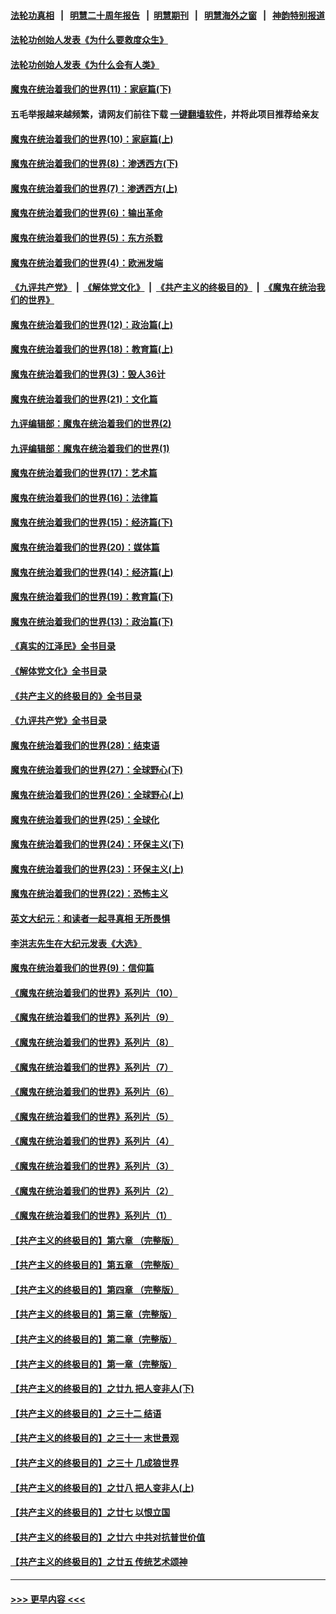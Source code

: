 #### [法轮功真相](https://github.com/gfw-breaker/truth/blob/master/README.md?t=0) &nbsp;&nbsp;|&nbsp;&nbsp; [明慧二十周年报告](https://github.com/gfw-breaker/mh-reports/blob/master/README.md?t=0) &nbsp;&nbsp;|&nbsp;&nbsp;[明慧期刊](https://github.com/gfw-breaker/mh-qikan) &nbsp;&nbsp;|&nbsp;&nbsp; [明慧海外之窗](https://github.com/gfw-breaker/mh-news/blob/master/README.md?t=0) &nbsp;&nbsp;|&nbsp;&nbsp; [神韵特别报道](https://github.com/gfw-breaker/mh-news/blob/master/shenyun.md?t=0)
#### [法轮功创始人发表《为什么要救度众生》](../pages/nsc422/n13975246.md?t=06140943) 
#### [法轮功创始人发表《为什么会有人类》](../pages/nsc422/n13912117.md?t=06140943) 
#### [魔鬼在统治着我们的世界(11)：家庭篇(下)](../pages/nsc422/n10440961.md?t=06140943) 
#### 五毛举报越来越频繁，请网友们前往下载 [一键翻墙软件](https://github.com/gfw-breaker/ssr-accounts)，并将此项目推荐给亲友
#### [魔鬼在统治着我们的世界(10)：家庭篇(上)](../pages/nsc422/n10435448.md?t=06140943) 
#### [魔鬼在统治着我们的世界(8)：渗透西方(下)](../pages/nsc422/n10429603.md?t=06140943) 
#### [魔鬼在统治着我们的世界(7)：渗透西方(上)](../pages/nsc422/n10426013.md?t=06140943) 
#### [魔鬼在统治着我们的世界(6)：输出革命](../pages/nsc422/n10421536.md?t=06140943) 
#### [魔鬼在统治着我们的世界(5)：东方杀戮](../pages/nsc422/n10417707.md?t=06140943) 
#### [魔鬼在统治着我们的世界(4)：欧洲发端](../pages/nsc422/n10414890.md?t=06140943) 
#### [《九评共产党》](https://github.com/begood0513/9ping.md/blob/master/README.md) &nbsp;|&nbsp; [《解体党文化》](../../../../jtdwh.md/blob/master/README.md)  &nbsp;|&nbsp; [《共产主义的终极目的》](../../../../gczydzjmd.md/blob/master/README.md) &nbsp;|&nbsp; [《魔鬼在统治我们的世界》](../../../../mgztzwmdsj.md/blob/master/README.md) 
#### [魔鬼在统治着我们的世界(12)：政治篇(上)](../pages/nsc422/n10444576.md?t=06140943) 
#### [魔鬼在统治着我们的世界(18)：教育篇(上)](../pages/nsc422/n10526970.md?t=06140943) 
#### [魔鬼在统治着我们的世界(3)：毁人36计](../pages/nsc422/n10411583.md?t=06140943) 
#### [魔鬼在统治着我们的世界(21)：文化篇](../pages/nsc422/n10597706.md?t=06140943) 
#### [九评编辑部：魔鬼在统治着我们的世界(2)](../pages/nsc422/n10410036.md?t=06140943) 
#### [九评编辑部：魔鬼在统治着我们的世界(1)](../pages/nsc422/n10406825.md?t=06140943) 
#### [魔鬼在统治着我们的世界(17)：艺术篇](../pages/nsc422/n10499093.md?t=06140943) 
#### [魔鬼在统治着我们的世界(16)：法律篇](../pages/nsc422/n10485969.md?t=06140943) 
#### [魔鬼在统治着我们的世界(15)：经济篇(下)](../pages/nsc422/n10469975.md?t=06140943) 
#### [魔鬼在统治着我们的世界(20)：媒体篇](../pages/nsc422/n10586579.md?t=06140943) 
#### [魔鬼在统治着我们的世界(14)：经济篇(上)](../pages/nsc422/n10457370.md?t=06140943) 
#### [魔鬼在统治着我们的世界(19)：教育篇(下)](../pages/nsc422/n10564808.md?t=06140943) 
#### [魔鬼在统治着我们的世界(13)：政治篇(下)](../pages/nsc422/n10448270.md?t=06140943) 
#### [《真实的江泽民》全书目录](../pages/nsc422/n13721399.md?t=06140943) 
#### [《解体党文化》全书目录](../pages/nsc422/n13721157.md?t=06140943) 
#### [《共产主义的终极目的》全书目录](../pages/nsc422/n13721048.md?t=06140943) 
#### [《九评共产党》全书目录](../pages/nsc422/n13708085.md?t=06140943) 
#### [魔鬼在统治着我们的世界(28)：结束语](../pages/nsc422/n10936246.md?t=06140943) 
#### [魔鬼在统治着我们的世界(27)：全球野心(下)](../pages/nsc422/n10928319.md?t=06140943) 
#### [魔鬼在统治着我们的世界(26)：全球野心(上)](../pages/nsc422/n10900318.md?t=06140943) 
#### [魔鬼在统治着我们的世界(25)：全球化](../pages/nsc422/n10788205.md?t=06140943) 
#### [魔鬼在统治着我们的世界(24)：环保主义(下)](../pages/nsc422/n10695307.md?t=06140943) 
#### [魔鬼在统治着我们的世界(23)：环保主义(上)](../pages/nsc422/n10688613.md?t=06140943) 
#### [魔鬼在统治着我们的世界(22)：恐怖主义](../pages/nsc422/n10614727.md?t=06140943) 
#### [英文大纪元：和读者一起寻真相 无所畏惧](../pages/nsc422/n12542027.md?t=06140943) 
#### [李洪志先生在大纪元发表《大选》](../pages/nsc422/n12534746.md?t=06140943) 
#### [魔鬼在统治着我们的世界(9)：信仰篇](../pages/nsc422/n10432159.md?t=06140943) 
#### [《魔鬼在统治着我们的世界》系列片（10）](../pages/nsc422/n12292670.md?t=06140943) 
#### [《魔鬼在统治着我们的世界》系列片（9）](../pages/nsc422/n12290859.md?t=06140943) 
#### [《魔鬼在统治着我们的世界》系列片（8）](../pages/nsc422/n12287445.md?t=06140943) 
#### [《魔鬼在统治着我们的世界》系列片（7）](../pages/nsc422/n12283425.md?t=06140943) 
#### [《魔鬼在统治着我们的世界》系列片（6）](../pages/nsc422/n12282314.md?t=06140943) 
#### [《魔鬼在统治着我们的世界》系列片（5）](../pages/nsc422/n12281419.md?t=06140943) 
#### [《魔鬼在统治着我们的世界》系列片（4）](../pages/nsc422/n12274024.md?t=06140943) 
#### [《魔鬼在统治着我们的世界》系列片（3）](../pages/nsc422/n12271322.md?t=06140943) 
#### [《魔鬼在统治着我们的世界》系列片（2）](../pages/nsc422/n12269049.md?t=06140943) 
#### [《魔鬼在统治着我们的世界》系列片（1）](../pages/nsc422/n12267575.md?t=06140943) 
#### [【共产主义的终极目的】第六章 （完整版）](../pages/nsc422/n11428913.md?t=06140943) 
#### [【共产主义的终极目的】第五章 （完整版）](../pages/nsc422/n11428912.md?t=06140943) 
#### [【共产主义的终极目的】第四章 （完整版）](../pages/nsc422/n11428907.md?t=06140943) 
#### [【共产主义的终极目的】第三章（完整版）](../pages/nsc422/n11428848.md?t=06140943) 
#### [【共产主义的终极目的】第二章（完整版）](../pages/nsc422/n11428831.md?t=06140943) 
#### [【共产主义的终极目的】第一章（完整版）](../pages/nsc422/n11417651.md?t=06140943) 
#### [【共产主义的终极目的】之廿九 把人变非人(下)](../pages/nsc422/n11344140.md?t=06140943) 
#### [【共产主义的终极目的】之三十二 结语](../pages/nsc422/n11360535.md?t=06140943) 
#### [【共产主义的终极目的】之三十一 末世景观](../pages/nsc422/n11351129.md?t=06140943) 
#### [【共产主义的终极目的】之三十 几成狼世界](../pages/nsc422/n11348280.md?t=06140943) 
#### [【共产主义的终极目的】之廿八 把人变非人(上)](../pages/nsc422/n11340492.md?t=06140943) 
#### [【共产主义的终极目的】之廿七 以恨立国](../pages/nsc422/n11336944.md?t=06140943) 
#### [【共产主义的终极目的】之廿六 中共对抗普世价值](../pages/nsc422/n11324785.md?t=06140943) 
#### [【共产主义的终极目的】之廿五 传统艺术颂神](../pages/nsc422/n11296396.md?t=06140943) 

----
#### [ >>> 更早内容 <<< ](../indexes/nsc422-earlier.md)
